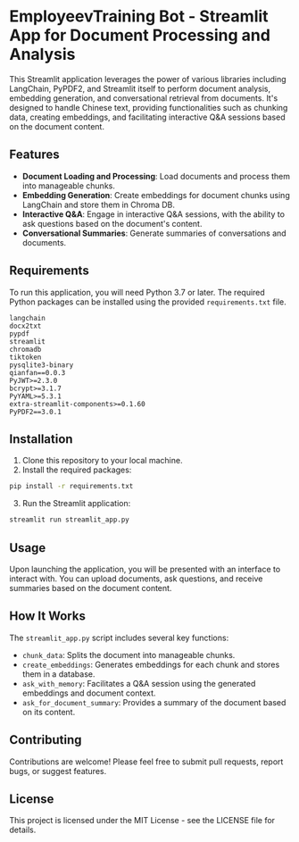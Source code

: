 # EmployeevTraining Bot - Streamlit App for Document Processing and Analysis

This Streamlit application leverages the power of various libraries including LangChain, PyPDF2, and Streamlit itself to perform document analysis, embedding generation, and conversational retrieval from documents. It's designed to handle Chinese text, providing functionalities such as chunking data, creating embeddings, and facilitating interactive Q&A sessions based on the document content.

## Features

- **Document Loading and Processing**: Load documents and process them into manageable chunks.
- **Embedding Generation**: Create embeddings for document chunks using LangChain and store them in Chroma DB.
- **Interactive Q&A**: Engage in interactive Q&A sessions, with the ability to ask questions based on the document's content.
- **Conversational Summaries**: Generate summaries of conversations and documents.

## Requirements

To run this application, you will need Python 3.7 or later. The required Python packages can be installed using the provided `requirements.txt` file.

```
langchain
docx2txt
pypdf
streamlit
chromadb
tiktoken
pysqlite3-binary
qianfan==0.0.3
PyJWT>=2.3.0
bcrypt>=3.1.7
PyYAML>=5.3.1
extra-streamlit-components>=0.1.60
PyPDF2==3.0.1
```

## Installation

1. Clone this repository to your local machine.
2. Install the required packages:

```bash
pip install -r requirements.txt
```

3. Run the Streamlit application:

```bash
streamlit run streamlit_app.py
```

## Usage

Upon launching the application, you will be presented with an interface to interact with. You can upload documents, ask questions, and receive summaries based on the document content.

## How It Works

The `streamlit_app.py` script includes several key functions:

- `chunk_data`: Splits the document into manageable chunks.
- `create_embeddings`: Generates embeddings for each chunk and stores them in a database.
- `ask_with_memory`: Facilitates a Q&A session using the generated embeddings and document context.
- `ask_for_document_summary`: Provides a summary of the document based on its content.

## Contributing

Contributions are welcome! Please feel free to submit pull requests, report bugs, or suggest features.

## License

This project is licensed under the MIT License - see the LICENSE file for details.
